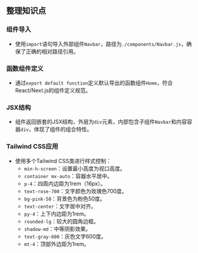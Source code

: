 ## 整理知识点

### 组件导入
- 使用`import`语句导入外部组件`Navbar`，路径为`./components/Navbar.js`，确保了正确的相对路径引用。

### 函数组件定义
- 通过`export default function`定义默认导出的函数组件`Home`，符合React/Next.js的组件定义规范。

### JSX结构
- 组件返回嵌套的JSX结构，外层为`div`元素，内部包含子组件`Navbar`和内容容器`div`，体现了组件的组合特性。

### Tailwind CSS应用
- 使用多个Tailwind CSS类进行样式控制：
  - `min-h-screen`：设置最小高度为视口高度。
  - `container mx-auto`：容器水平居中。
  - `p-4`：四周内边距为1rem（16px）。
  - `text-rose-700`：文字颜色为玫瑰色700度。
  - `bg-pink-50`：背景色为粉色50度。
  - `text-center`：文字居中对齐。
  - `py-4`：上下内边距为1rem。
  - `rounded-lg`：较大的圆角边框。
  - `shadow-md`：中等阴影效果。
  - `text-gray-600`：灰色文字600度。
  - `mt-4`：顶部外边距为1rem。